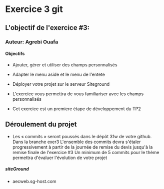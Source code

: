 # Exercice 3 git 
## L'objectif de l'exercice #3:
### Auteur: Agrebi Ouafa
#### Objectifs

- Ajouter, gérer et utiliser des champs personnalisés

- Adapter le menu aside et le menu de l'entete

- Déployer votre projet sur le serveur Siteground

- L'exercice vous permettra de vous familiariser avec les champs personnalisés

- Cet exercice est un premiere étape de développement du TP2

## Déroulement du projet
- Les « commits » seront poussés dans le dépôt 31w de votre github. Dans la branche exer3 L'ensemble des commits devra s'étaler progressivement à partir de la journée de remise du devis jusqu'à la remise finale de l'exercice #3 Un minimum de 5 commits pour le thème permettra d'évaluer l'évolution de votre projet

##### siteGround 
- aecweb.sg-host.com
